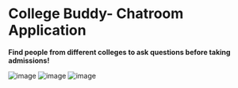 # College Buddy- Chatroom Application

**Find people from different colleges to ask questions before taking admissions!**


![image](https://github.com/shristyyx/studybud/assets/94732127/db25700e-0ad7-4ac5-b5cc-deabae7670b2)
![image](https://github.com/shristyyx/studybud/assets/94732127/688f1f59-861f-4a00-b219-4ec45018368d)
![image](https://github.com/shristyyx/studybud/assets/94732127/06cadb44-5a29-41ef-9075-109a5ec82377)
